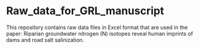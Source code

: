 # Raw_data_for_GRL_manuscript
This repository contains raw data files in Excel format that are used in the paper: Riparian groundwater nitrogen (N) isotopes reveal human imprints of dams and road salt salinization.
